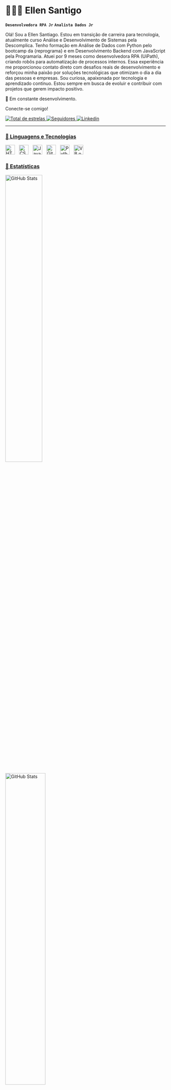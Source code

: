 # 👩🏻‍💻 Ellen Santigo 

**`Desenvolvedora RPA Jr`**
**`Analista Dados Jr`**

Olá! Sou a Ellen Santiago.
Estou em transição de carreira para tecnologia, atualmente curso Análise e Desenvolvimento de Sistemas pela Descomplica.
Tenho formação em Análise de Dados com Python pelo bootcamp da {reprograma} e em Desenvolvimento Backend com JavaScript pela Programaria.
Atuei por 9 meses como desenvolvedora RPA (UiPath), criando robôs para automatização de processos internos. 
Essa experiência me proporcionou contato direto com desafios reais de desenvolvimento e reforçou minha paixão por soluções tecnológicas que otimizam o dia a dia das pessoas e empresas.
Sou curiosa, apaixonada por tecnologia e aprendizado contínuo. 
Estou sempre em busca de evoluir e contribuir com projetos que gerem impacto positivo.

🚀 Em constante desenvolvimento. 

Conecte-se comigo!

<p align="left">   
    <a href="https://github.com/EllenMSantiago">
        <img 
            alt="Total de estrelas" 
            title="Total de estrelas GitHub" 
            src="https://custom-icon-badges.demolab.com/github/stars/EllenMSantiago?color=55960c&style=for-the-badge&labelColor=488207&logo=star&label=estrelas"
        />
    </a>
    <a href="https://github.com/EllenMSantiago?tab=followers">
        <img 
            alt="Seguidores" 
            title="Me siga no GitHub" 
            src="https://custom-icon-badges.demolab.com/github/followers/EllenMSantiago?color=236ad3&labelColor=1155ba&style=for-the-badge&logo=github&label=Seguidores&logoColor=white"/>
    </a>
    <a href="https://www.linkedin.com/in/EllenMSantiago/">
        <img 
            alt="Linkedin" 
            title="Conecte-se Comigo"
            src="https://img.shields.io/badge/LinkedIn-0077B5?style=for-the-badge&logo=linkedin&logoColor=white"/>
            
</p>

---

### 🤖 Linguagens e Tecnologias
<img 
    align="left" 
    alt="HTML"
    title="HTML" 
    width="30px" 
    style="padding-right: 10px;" 
    src="https://cdn.jsdelivr.net/gh/devicons/devicon@latest/icons/html5/html5-original.svg" 
/>
<img 
    align="left" 
    alt="CSS" 
    title="CSS"
    alt="Python" 
    title="Python (scripts, automações)" 
    width="30px" 
    style="padding-right: 10px;" 
    src="https://cdn.jsdelivr.net/gh/devicons/devicon@latest/icons/css3/css3-original.svg" 
    src="https://cdn.jsdelivr.net/gh/devicons/devicon@latest/icons/python/python-original.svg" 
/>
<img 
    align="left" 
    alt="JavaScript" 
    title="JavaScript"
    alt="SQL" 
    title="SQL (Consulta e Auditoria de Dados)" 
    width="30px" 
    style="padding-right: 10px;" 
    src="https://cdn.jsdelivr.net/gh/devicons/devicon@latest/icons/javascript/javascript-original.svg" 
    src="https://cdn.jsdelivr.net/gh/devicons/devicon@latest/icons/mysql/mysql-original.svg" 
/>
<img 
    align="left" 
    alt="Git" 
    title="Git"
    title="Git (Controle de versão)" 
    width="30px" 
    style="padding-right: 10px;" 
    src="https://cdn.jsdelivr.net/gh/devicons/devicon@latest/icons/git/git-original.svg" 
/>
<img 
    align="left" 
    alt="Python" 
    title="Python"
    width="30px" 
    style="padding-right: 10px;" 
    src="https://cdn.jsdelivr.net/gh/devicons/devicon@latest/icons/python/python-original.svg" 
/>
<img 
    align="left" 
    alt="VB.net" 
    title="VB.net"
    width="30px" 
    style="padding-right: 10px;" 
    src="https://cdn.jsdelivr.net/gh/devicons/devicon@latest/icons/visualbasic/visualbasic-original.svg" 
/>
   


<br/>
<br/>

### 🤖 Estatísticas

<img 
    align="left" 
    alt="GitHub Stats" 
    width="48%"  
    style="padding-right: 10px;" 
    src="https://github-readme-stats.vercel.app/api?username=EllenMSantiago&show_icons=true&theme=tokyonight&include_all_commits=true&locale=pt-br"
/>
<img 
    align="left" 
    alt="GitHub Stats" 
    width="50%"
    style="padding-right: 10px;" 
    src="https://github-readme-stats.vercel.app/api/top-langs/?username=EllenMSantiago&show_icons=true&theme=tokyonight&layout=compact&custom_title=Tecnologias&langs_count=4"
/>

</p>

